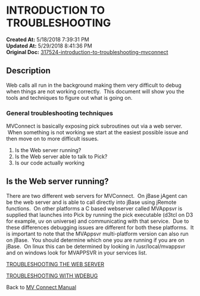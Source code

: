# INTRODUCTION TO TROUBLESHOOTING

**Created At:** 5/18/2018 7:39:31 PM  
**Updated At:** 5/29/2018 8:41:36 PM  
**Original Doc:** [317524-introduction-to-troubleshooting-mvconnect](https://docs.zumasys.com/36307-mv-connect/317524-introduction-to-troubleshooting-mvconnect)  


## Description 

Web calls all run in the background making them very difficult to debug when things are not working correctly.  This document will show you the tools and techniques to figure out what is going on.



### General troubleshooting techniques

MVConnect is basically exposing pick subroutines out via a web server.  When something is not working we start at the easiest possible issue and then move on to more difficult issues.

1. Is the Web server running?
2. Is the Web server able to talk to Pick?
3. Is our code actually working




## Is the Web server running?

There are two different web servers for MVConnect.  On jBase jAgent can be the web server and is able to call directly into jBase using jRemote functions.  On other platforms a C based webserver called MVAppsvr is supplied that launches into Pick by running the pick executable (d3tcl on D3 for example, uv on universe) and communicating with that service.  Due to these differences debugging issues are different for both these platforms.  It is important to note that the MVAppsvr multi-platform version can also run on jBase.  You should determine which one you are running if you are on jBase.  On linux this can be determined by looking in /usr/local/mvappsvr and on windows look for MVAPPSVR in your services list.



[TROUBLESHOOTING THE WEB SERVER](317533-troubleshooting-jagent-mvconnect)

[TROUBLESHOOTING WITH WDEBUG](317564-troubleshooting-with-wdebug)





Back to [MV Connect Manual](mv-connect-manual)
